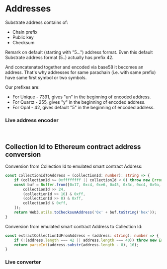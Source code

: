 # Addresses

Substrate address contains of:
 - Chain prefix
 - Public key
 - Checksum

Remark on default (starting with "5...") address format. Even this default Substrate address format (5..) actually has prefix 42.

And concatenated together and encoded via base58 it becomes an address.
That's why addresses for same parachain (i.e. with same prefix) have same first symbol or two symbols.

Our prefixes are:

 - For Unique - 7391, gives "un" in the beginning of encoded address.
 - For Quartz - 255, gives "y" in the beginning of encoded address.
 - For Opal - 42, gives default "5" in the beginning of encoded address.

### Live address encoder
<br/>
<SubEthCoder/>

## Collection Id to Ethereum contract address conversion

Conversion from Collection Id to emulated smart contract Address:

```typescript
const collectionIdToAddress = (collectionId: number): string => {
    if (collectionId >= 0xffffffff || collectionId < 0) throw new Error('id overflow');
    const buf = Buffer.from([0x17, 0xc4, 0xe6, 0x45, 0x3c, 0xc4, 0x9a, 0xaa, 0xae, 0xac, 0xa8, 0x94, 0xe6, 0xd9, 0x68, 0x3e,
        collectionId >> 24,
        (collectionId >> 16) & 0xff,
        (collectionId >> 8) & 0xff,
        collectionId & 0xff,
    ]);
    return Web3.utils.toChecksumAddress('0x' + buf.toString('hex'));
}
```

Conversion from emulated smart contract Address to Collection Id:

```typescript
const extractCollectionIdFromAddress = (address: string): number => {
    if (!(address.length === 42 || address.length === 40)) throw new Error('address wrong format');
    return parseInt(address.substr(address.length - 8), 16);
}
```

### Live converter
<br/>
<CollectionAddressCoder/>
